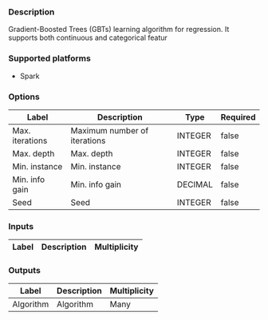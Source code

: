 ###  Description
Gradient-Boosted Trees (GBTs) learning algorithm for regression. It supports both continuous and categorical featur

###  Supported platforms
* Spark

###  Options
| Label | Description | Type | Required |
|---|---|---|---|
| Max. iterations | Maximum number of iterations | INTEGER | false |
| Max. depth | Max. depth | INTEGER | false |
| Min. instance | Min. instance | INTEGER | false |
| Min. info gain | Min. info gain | DECIMAL | false |
| Seed | Seed | INTEGER | false |

###  Inputs
| Label | Description | Multiplicity |
|---|---|---|

###  Outputs
| Label | Description | Multiplicity |
|---|---|---|
| Algorithm | Algorithm | Many |

